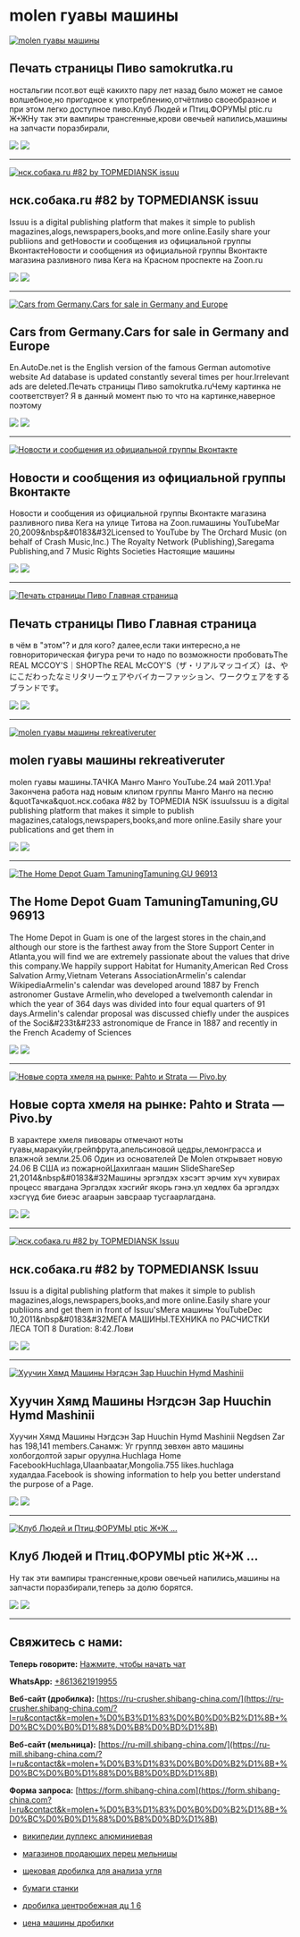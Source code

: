 # molen гуавы машины

<a href="https://swt.shibang-china.com/?n=lxq&l=ru&img&k=molen+%D0%B3%D1%83%D0%B0%D0%B2%D1%8B+%D0%BC%D0%B0%D1%88%D0%B8%D0%BD%D1%8B" target="_blank">![molen гуавы машины](http://static.shibang-china.com/all-800x300/809.jpg)</a>

## Печать страницы Пиво samokrutka.ru
ностальгии псот.вот ещё какихто пару лет назад было может не самое волшебное,но пригодное к употреблению,отчётливо своеобразное и при этом легко доступное пиво.Клуб Людей и Птиц.ФОРУМЫ ptic.ru Ж+ЖНу так эти вампиры трансгенные,крови овечьей напились,машины на запчасти поразбирали,


<a href="https://whatsapp.shibangsoft.com/WhatsApp.php" target="_blank" title="WhatsApp">![](http://static.shibang-china.com/icon/whatsapp.png)</a> <a href="https://swt.shibang-china.com/?n=lxq&l=ru&icon&k=molen+%D0%B3%D1%83%D0%B0%D0%B2%D1%8B+%D0%BC%D0%B0%D1%88%D0%B8%D0%BD%D1%8B" target="_blank">![](http://static.shibang-china.com/icon/chat-ru.png)</a>

---

<a href="https://swt.shibang-china.com/?n=lxq&l=ru&img&k=molen+%D0%B3%D1%83%D0%B0%D0%B2%D1%8B+%D0%BC%D0%B0%D1%88%D0%B8%D0%BD%D1%8B" target="_blank">![нск.собака.ru #82 by TOPMEDIANSK issuu](http://static.shibang-china.com/all-800x300/101.jpg)</a>

## нск.собака.ru #82 by TOPMEDIANSK issuu
Issuu is a digital publishing platform that makes it simple to publish magazines,alogs,newspapers,books,and more online.Easily share your publiions and getНовости и сообщения из официальной группы ВконтактеНовости и сообщения из официальной группы Вконтакте магазина разливного пива Кега на Красном проспекте на Zoon.ru


<a href="https://whatsapp.shibangsoft.com/WhatsApp.php" target="_blank" title="WhatsApp">![](http://static.shibang-china.com/icon/whatsapp.png)</a> <a href="https://swt.shibang-china.com/?n=lxq&l=ru&icon&k=molen+%D0%B3%D1%83%D0%B0%D0%B2%D1%8B+%D0%BC%D0%B0%D1%88%D0%B8%D0%BD%D1%8B" target="_blank">![](http://static.shibang-china.com/icon/chat-ru.png)</a>

---

<a href="https://swt.shibang-china.com/?n=lxq&l=ru&img&k=molen+%D0%B3%D1%83%D0%B0%D0%B2%D1%8B+%D0%BC%D0%B0%D1%88%D0%B8%D0%BD%D1%8B" target="_blank">![Cars from Germany.Cars for sale in Germany and Europe](http://static.shibang-china.com/all-800x300/762.jpg)</a>

## Cars from Germany.Cars for sale in Germany and Europe
En.AutoDe.net is the English version of the famous German automotive website Ad database is updated constantly several times per hour.Irrelevant ads are deleted.Печать страницы Пиво samokrutka.ruЧему картинка не соответствует? Я в данный момент пью то что на картинке,наверное поэтому


<a href="https://whatsapp.shibangsoft.com/WhatsApp.php" target="_blank" title="WhatsApp">![](http://static.shibang-china.com/icon/whatsapp.png)</a> <a href="https://swt.shibang-china.com/?n=lxq&l=ru&icon&k=molen+%D0%B3%D1%83%D0%B0%D0%B2%D1%8B+%D0%BC%D0%B0%D1%88%D0%B8%D0%BD%D1%8B" target="_blank">![](http://static.shibang-china.com/icon/chat-ru.png)</a>

---

<a href="https://swt.shibang-china.com/?n=lxq&l=ru&img&k=molen+%D0%B3%D1%83%D0%B0%D0%B2%D1%8B+%D0%BC%D0%B0%D1%88%D0%B8%D0%BD%D1%8B" target="_blank">![Новости и сообщения из официальной группы Вконтакте](http://static.shibang-china.com/all-800x300/1153.jpg)</a>

## Новости и сообщения из официальной группы Вконтакте
Новости и сообщения из официальной группы Вконтакте магазина разливного пива Кега на улице Титова на Zoon.ruмашины YouTubeMar 20,2009&nbsp&#0183&#32Licensed to YouTube by The Orchard Music (on behalf of Crash Music,Inc.) The Royalty Network (Publishing),Saregama Publishing,and 7 Music Rights Societies Настоящие машины


<a href="https://whatsapp.shibangsoft.com/WhatsApp.php" target="_blank" title="WhatsApp">![](http://static.shibang-china.com/icon/whatsapp.png)</a> <a href="https://swt.shibang-china.com/?n=lxq&l=ru&icon&k=molen+%D0%B3%D1%83%D0%B0%D0%B2%D1%8B+%D0%BC%D0%B0%D1%88%D0%B8%D0%BD%D1%8B" target="_blank">![](http://static.shibang-china.com/icon/chat-ru.png)</a>

---

<a href="https://swt.shibang-china.com/?n=lxq&l=ru&img&k=molen+%D0%B3%D1%83%D0%B0%D0%B2%D1%8B+%D0%BC%D0%B0%D1%88%D0%B8%D0%BD%D1%8B" target="_blank">![Печать страницы Пиво  Главная страница](http://static.shibang-china.com/all-800x300/1311.jpg)</a>

## Печать страницы Пиво  Главная страница
в чём в "этом"? и для кого? далее,если таки интересно,а не говнориторическая фигура речи то надо по возможности пробоватьThe REAL MCCOY'S｜SHOPThe REAL McCOY'S（ザ・リアルマッコイズ）は、やにこだわったなミリタリーウェアやバイカーファッション、ワークウェアをするブランドです。


<a href="https://whatsapp.shibangsoft.com/WhatsApp.php" target="_blank" title="WhatsApp">![](http://static.shibang-china.com/icon/whatsapp.png)</a> <a href="https://swt.shibang-china.com/?n=lxq&l=ru&icon&k=molen+%D0%B3%D1%83%D0%B0%D0%B2%D1%8B+%D0%BC%D0%B0%D1%88%D0%B8%D0%BD%D1%8B" target="_blank">![](http://static.shibang-china.com/icon/chat-ru.png)</a>

---

<a href="https://swt.shibang-china.com/?n=lxq&l=ru&img&k=molen+%D0%B3%D1%83%D0%B0%D0%B2%D1%8B+%D0%BC%D0%B0%D1%88%D0%B8%D0%BD%D1%8B" target="_blank">![molen гуавы машины rekreativeruter](http://static.shibang-china.com/all-800x300/1014.jpg)</a>

## molen гуавы машины rekreativeruter
molen гуавы машины.ТАЧКА Манго Манго YouTube.24 май 2011.Ура! Закончена работа над новым клипом группы Манго Манго на песню &quotТачка&quot.нск.собака #82 by TOPMEDIA NSK issuuIssuu is a digital publishing platform that makes it simple to publish magazines,catalogs,newspapers,books,and more online.Easily share your publications and get them in


<a href="https://whatsapp.shibangsoft.com/WhatsApp.php" target="_blank" title="WhatsApp">![](http://static.shibang-china.com/icon/whatsapp.png)</a> <a href="https://swt.shibang-china.com/?n=lxq&l=ru&icon&k=molen+%D0%B3%D1%83%D0%B0%D0%B2%D1%8B+%D0%BC%D0%B0%D1%88%D0%B8%D0%BD%D1%8B" target="_blank">![](http://static.shibang-china.com/icon/chat-ru.png)</a>

---

<a href="https://swt.shibang-china.com/?n=lxq&l=ru&img&k=molen+%D0%B3%D1%83%D0%B0%D0%B2%D1%8B+%D0%BC%D0%B0%D1%88%D0%B8%D0%BD%D1%8B" target="_blank">![The Home Depot Guam TamuningTamuning,GU 96913](http://static.shibang-china.com/all-800x300/1105.jpg)</a>

## The Home Depot Guam TamuningTamuning,GU 96913
The Home Depot in Guam is one of the largest stores in the chain,and although our store is the farthest away from the Store Support Center in Atlanta,you will find we are extremely passionate about the values that drive this company.We happily support Habitat for Humanity,American Red Cross Salvation Army,Vietnam Veterans AssociationArmelin's calendar WikipediaArmelin's calendar was developed around 1887 by French astronomer Gustave Armelin,who developed a twelvemonth calendar in which the year of 364 days was divided into four equal quarters of 91 days.Armelin's calendar proposal was discussed chiefly under the auspices of the Soci&#233t&#233 astronomique de France in 1887 and recently in the French Academy of Sciences


<a href="https://whatsapp.shibangsoft.com/WhatsApp.php" target="_blank" title="WhatsApp">![](http://static.shibang-china.com/icon/whatsapp.png)</a> <a href="https://swt.shibang-china.com/?n=lxq&l=ru&icon&k=molen+%D0%B3%D1%83%D0%B0%D0%B2%D1%8B+%D0%BC%D0%B0%D1%88%D0%B8%D0%BD%D1%8B" target="_blank">![](http://static.shibang-china.com/icon/chat-ru.png)</a>

---

<a href="https://swt.shibang-china.com/?n=lxq&l=ru&img&k=molen+%D0%B3%D1%83%D0%B0%D0%B2%D1%8B+%D0%BC%D0%B0%D1%88%D0%B8%D0%BD%D1%8B" target="_blank">![Новые сорта хмеля на рынке: Pahto и Strata — Pivo.by](http://static.shibang-china.com/all-800x300/189.jpg)</a>

## Новые сорта хмеля на рынке: Pahto и Strata — Pivo.by
В характере хмеля пивовары отмечают ноты гуавы,маракуйи,грейпфрута,апельсиновой цедры,лемонграсса и влажной земли.25.06 Один из основателей De Molen открывает новую 24.06 В США из пожарнойЦахилгаан машин SlideShareSep 21,2014&nbsp&#0183&#32Машины эргэлдэх хэсэгт эрчим хүч хувирах процесс явагдана Эргэлдэх хэсгийг якорь гэнэ.үл хөдлөх ба эргэлдэх хэсгүүд бие биеэс агаарын завсраар тусгаарлагдана.


<a href="https://whatsapp.shibangsoft.com/WhatsApp.php" target="_blank" title="WhatsApp">![](http://static.shibang-china.com/icon/whatsapp.png)</a> <a href="https://swt.shibang-china.com/?n=lxq&l=ru&icon&k=molen+%D0%B3%D1%83%D0%B0%D0%B2%D1%8B+%D0%BC%D0%B0%D1%88%D0%B8%D0%BD%D1%8B" target="_blank">![](http://static.shibang-china.com/icon/chat-ru.png)</a>

---

<a href="https://swt.shibang-china.com/?n=lxq&l=ru&img&k=molen+%D0%B3%D1%83%D0%B0%D0%B2%D1%8B+%D0%BC%D0%B0%D1%88%D0%B8%D0%BD%D1%8B" target="_blank">![нск.собака.ru #82 by TOPMEDIANSK Issuu](http://static.shibang-china.com/all-800x300/228.jpg)</a>

## нск.собака.ru #82 by TOPMEDIANSK Issuu
Issuu is a digital publishing platform that makes it simple to publish magazines,alogs,newspapers,books,and more online.Easily share your publiions and get them in front of Issuu'sМега машины YouTubeDec 10,2011&nbsp&#0183&#32МЕГА МАШИНЫ.ТЕХНИКА по РАСЧИСТКИ ЛЕСА ТОП 8 Duration: 8:42.Лови


<a href="https://whatsapp.shibangsoft.com/WhatsApp.php" target="_blank" title="WhatsApp">![](http://static.shibang-china.com/icon/whatsapp.png)</a> <a href="https://swt.shibang-china.com/?n=lxq&l=ru&icon&k=molen+%D0%B3%D1%83%D0%B0%D0%B2%D1%8B+%D0%BC%D0%B0%D1%88%D0%B8%D0%BD%D1%8B" target="_blank">![](http://static.shibang-china.com/icon/chat-ru.png)</a>

---

<a href="https://swt.shibang-china.com/?n=lxq&l=ru&img&k=molen+%D0%B3%D1%83%D0%B0%D0%B2%D1%8B+%D0%BC%D0%B0%D1%88%D0%B8%D0%BD%D1%8B" target="_blank">![Хуучин Хямд Машины Нэгдсэн Зар Huuchin Hymd Mashinii](http://static.shibang-china.com/all-800x300/1072.jpg)</a>

## Хуучин Хямд Машины Нэгдсэн Зар Huuchin Hymd Mashinii
Хуучин Хямд Машины Нэгдсэн Зар Huuchin Hymd Mashinii Negdsen Zar has 198,141 members.Санамж: Уг группд зөвхөн авто машины холбогдолтой зарыг оруулна.Huchlaga Home FacebookHuchlaga,Ulaanbaatar,Mongolia.755 likes.huchlaga худалдаа.Facebook is showing information to help you better understand the purpose of a Page.


<a href="https://whatsapp.shibangsoft.com/WhatsApp.php" target="_blank" title="WhatsApp">![](http://static.shibang-china.com/icon/whatsapp.png)</a> <a href="https://swt.shibang-china.com/?n=lxq&l=ru&icon&k=molen+%D0%B3%D1%83%D0%B0%D0%B2%D1%8B+%D0%BC%D0%B0%D1%88%D0%B8%D0%BD%D1%8B" target="_blank">![](http://static.shibang-china.com/icon/chat-ru.png)</a>

---

<a href="https://swt.shibang-china.com/?n=lxq&l=ru&img&k=molen+%D0%B3%D1%83%D0%B0%D0%B2%D1%8B+%D0%BC%D0%B0%D1%88%D0%B8%D0%BD%D1%8B" target="_blank">![Клуб Людей и Птиц.ФОРУМЫ ptic Ж+Ж …](http://static.shibang-china.com/all-800x300/1068.jpg)</a>

## Клуб Людей и Птиц.ФОРУМЫ ptic Ж+Ж …
Ну так эти вампиры трансгенные,крови овечьей напились,машины на запчасти поразбирали,теперь за долю борятся.

<a href="https://whatsapp.shibangsoft.com/WhatsApp.php" target="_blank" title="WhatsApp">![](http://static.shibang-china.com/icon/whatsapp.png)</a> <a href="https://swt.shibang-china.com/?l=ru&icon&k=molen+%D0%B3%D1%83%D0%B0%D0%B2%D1%8B+%D0%BC%D0%B0%D1%88%D0%B8%D0%BD%D1%8B" target="_blank">![](http://static.shibang-china.com/icon/chat-ru.png)</a>

---
## Свяжитесь с нами:

**Теперь говорите:** [Нажмите, чтобы начать чат](https://swt.shibang-china.com?l=ru&contact&k=molen+%D0%B3%D1%83%D0%B0%D0%B2%D1%8B+%D0%BC%D0%B0%D1%88%D0%B8%D0%BD%D1%8B)

**WhatsApp:**  [+8613621919955](https://whatsapp.shibangsoft.com/WhatsApp.php)

**Веб-сайт (дробилка):** [https://ru-crusher.shibang-china.com/](https://ru-crusher.shibang-china.com/?l=ru&contact&k=molen+%D0%B3%D1%83%D0%B0%D0%B2%D1%8B+%D0%BC%D0%B0%D1%88%D0%B8%D0%BD%D1%8B)

**Веб-сайт (мельница):** [https://ru-mill.shibang-china.com/](https://ru-mill.shibang-china.com/?l=ru&contact&k=molen+%D0%B3%D1%83%D0%B0%D0%B2%D1%8B+%D0%BC%D0%B0%D1%88%D0%B8%D0%BD%D1%8B)

**Форма запроса:** [https://form.shibang-china.com](https://form.shibang-china.com?l=ru&contact&k=molen+%D0%B3%D1%83%D0%B0%D0%B2%D1%8B+%D0%BC%D0%B0%D1%88%D0%B8%D0%BD%D1%8B)

* [википедии дуплекс алюминиевая](../59/%D0%B2%D0%B8%D0%BA%D0%B8%D0%BF%D0%B5%D0%B4%D0%B8%D0%B8%20%D0%B4%D1%83%D0%BF%D0%BB%D0%B5%D0%BA%D1%81%20%D0%B0%D0%BB%D1%8E%D0%BC%D0%B8%D0%BD%D0%B8%D0%B5%D0%B2%D0%B0%D1%8F.md)

* [магазинов продающих перец мельницы](../52/%D0%BC%D0%B0%D0%B3%D0%B0%D0%B7%D0%B8%D0%BD%D0%BE%D0%B2%20%D0%BF%D1%80%D0%BE%D0%B4%D0%B0%D1%8E%D1%89%D0%B8%D1%85%20%D0%BF%D0%B5%D1%80%D0%B5%D1%86%20%D0%BC%D0%B5%D0%BB%D1%8C%D0%BD%D0%B8%D1%86%D1%8B.md)

* [щековая дробилка для анализа угля](../55/%D1%89%D0%B5%D0%BA%D0%BE%D0%B2%D0%B0%D1%8F%20%D0%B4%D1%80%D0%BE%D0%B1%D0%B8%D0%BB%D0%BA%D0%B0%20%D0%B4%D0%BB%D1%8F%20%D0%B0%D0%BD%D0%B0%D0%BB%D0%B8%D0%B7%D0%B0%20%D1%83%D0%B3%D0%BB%D1%8F.md)

* [бумаги станки](../58/%D0%B1%D1%83%D0%BC%D0%B0%D0%B3%D0%B8%20%D1%81%D1%82%D0%B0%D0%BD%D0%BA%D0%B8.md)

* [дробилка центробежная дц 1 6](../60/%D0%B4%D1%80%D0%BE%D0%B1%D0%B8%D0%BB%D0%BA%D0%B0%20%D1%86%D0%B5%D0%BD%D1%82%D1%80%D0%BE%D0%B1%D0%B5%D0%B6%D0%BD%D0%B0%D1%8F%20%D0%B4%D1%86%201%206.md)

* [цена машины дробилки](../51/%D1%86%D0%B5%D0%BD%D0%B0%20%D0%BC%D0%B0%D1%88%D0%B8%D0%BD%D1%8B%20%D0%B4%D1%80%D0%BE%D0%B1%D0%B8%D0%BB%D0%BA%D0%B8.md)